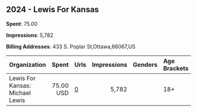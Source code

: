 ## 2024 - Lewis For Kansas 
**Spent**: 75.00

**Impressions**: 5,782

**Billing Addresses**: 433 S. Poplar St,Ottawa,66067,US

|Organization|Spent|Urls|Impressions|Genders|Age Brackets|Country Codes|
|:---|---:|:---|---:|:---|:---|:---|
|Lewis For Kansas: Michael Lewis|75.00 USD|[0](https://www.snap.com/political-ads/asset/ddb9deec1b61c6f007affb62f0c689dfb29d553512c3f8f23dedc245f09a87d0?mediaType=mp4)|5,782||18+|united states|
